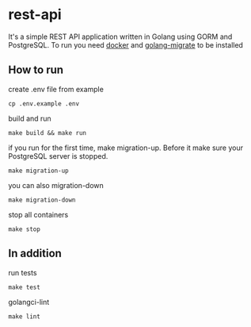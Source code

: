 # rest-api
It's a simple REST API application written in Golang using GORM and PostgreSQL. To run you need [docker](https://www.docker.com/) and [golang-migrate](https://github.com/golang-migrate/migrate) to be installed  
## How to run
create .env file from example
```
cp .env.example .env
```
build and run
```
make build && make run
```
if you run for the first time, make migration-up. Before it make sure your PostgreSQL server is stopped.
```
make migration-up
```
you can also migration-down
```
make migration-down
```
stop all containers
```
make stop
```
## In addition
run tests
```
make test
```
golangci-lint
```
make lint
```

